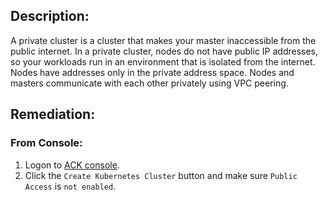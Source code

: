 ## Description:

A private cluster is a cluster that makes your master inaccessible from the public internet. In a private cluster, nodes do not have public IP addresses, so your workloads run in an environment that is isolated from the internet. Nodes have addresses only in the private address space. Nodes and masters communicate with each other privately using VPC peering.

## Remediation:

### From Console:

1. Logon to [ACK console](https://cs.console.aliyun.com/#/k8s/cluster/list).
2. Click the `Create Kubernetes Cluster` button and make sure `Public Access` is `not enabled`.